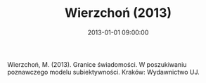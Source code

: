 ﻿---
layout: post
title:  "Wierzchoń (2013)"
date:   2013-01-01 09:00:00
link: https://www.wuj.pl/page,produkt,prodid,2139,strona,Granice_swiadomosci,katid,56.html
categories: book
year: 2013
---

Wierzchoń, M. (2013). Granice świadomości. W poszukiwaniu poznawczego modelu subiektywności. Kraków: Wydawnictwo UJ.
